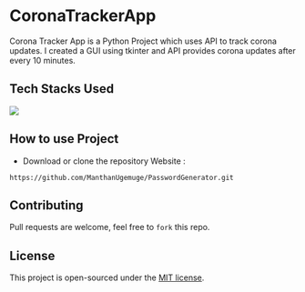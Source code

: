 # CoronaTrackerApp
Corona Tracker App is a Python Project which uses API to track corona updates.
I created a GUI using tkinter and API provides corona updates after every 10 minutes.


## Tech Stacks Used
<a target="_blank" href="https://www.python.org/"><img src="https://img.shields.io/badge/Python-14354C?style=for-the-badge&logo=python&logoColor=white"></img></a>

## How to use Project

- Download or clone the repository Website : 

```
https://github.com/ManthanUgemuge/PasswordGenerator.git
```

## Contributing
Pull requests are welcome, feel free to ```fork``` this repo.

## License
This project is open-sourced under the [MIT license]().
